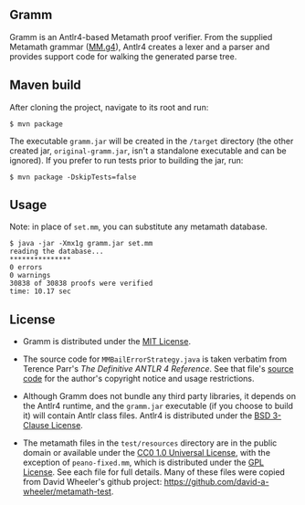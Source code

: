 ## Gramm

Gramm is an Antlr4-based Metamath proof verifier. From the supplied Metamath
grammar ([MM.g4]), Antlr4 creates a lexer and a parser and provides support
code for walking the generated parse tree.

## Maven build

After cloning the project, navigate to its root and run:
```console
$ mvn package
```
The executable `gramm.jar` will be created in the `/target` directory (the
other created jar, `original-gramm.jar`, isn't a standalone executable and can
be ignored). If you prefer to run tests prior to building the jar, run:
```console
$ mvn package -DskipTests=false
```

## Usage

Note: in place of `set.mm`, you can substitute any metamath database.
```console
$ java -jar -Xmx1g gramm.jar set.mm
reading the database...
***************
0 errors
0 warnings
30838 of 30838 proofs were verified
time: 10.17 sec
```

## License

* Gramm is distributed under the [MIT License].

* The source code for `MMBailErrorStrategy.java` is taken verbatim from Terence
Parr's _The Definitive ANTLR 4 Reference_. See that file's [source code] for
the author's copyright notice and usage restrictions.

* Although Gramm does not bundle any third party libraries, it depends on the
Antlr4 runtime, and the `gramm.jar` executable (if you choose to build it) will
contain Antlr class files. Antlr4 is distributed under the [BSD 3-Clause
License].

* The metamath files in the `test/resources` directory are in the public domain
or available under the [CC0 1.0 Universal License], with the exception of
`peano-fixed.mm`, which is distributed under the [GPL License]. See each file
for full details. Many of these files were copied from David Wheeler's github
project: <https://github.com/david-a-wheeler/metamath-test>.

[MM.g4]: ./src/main/antlr4/naipmoro/gramm/MM.g4
[MIT License]: ./LICENSE
[source code]: ./src/main/java/naipmoro/gramm/MMBailErrorStrategy.java
[BSD 3-Clause License]: https://github.com/antlr/antlr4/blob/master/LICENSE.txt
[CC0 1.0 Universal License]: https://creativecommons.org/publicdomain/zero/1.0/legalcode
[GPL License]: https://opensource.org/licenses/gpl-license
